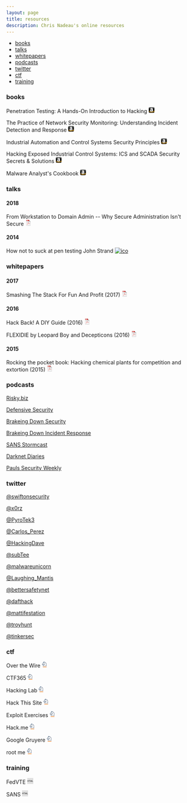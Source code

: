 ```yaml
---
layout: page
title: resources
description: Chris Nadeau's online resources
---
```


<div class="navbar">
    <div class="navbar-inner">
        <ul class="nav">
            <li><a href="#books">books</a></li>
            <li><a href="#talks">talks</a></li>
            <li><a href="#whitepapers">whitepapers</a></li>
            <li><a href="#podcasts">podcasts</a></li>
            <li><a href="#twitter">twitter</a></li>
            <li><a href="#ctf">ctf</a></li>
            <li><a href="#training">training</a></li>
        </ul>
    </div>
</div>


### <a name="books"></a>books

Penetration Testing: A Hands-On Introduction to Hacking
[![Amazon](icons16/amazon-icon.png)](https://www.amazon.com/Penetration-Testing-Hands-Introduction-Hacking/dp/1593275641)

The Practice of Network Security Monitoring: Understanding Incident Detection and Response
[![Amazon](icons16/amazon-icon.png)](https://www.amazon.com/Practice-Network-Security-Monitoring-Understanding/dp/1593275099/ref=sr_1_1?ie=UTF8&qid=1483405822&sr=8-1&keywords=The+Practice+of+Network+Security+Monitoring)

Industrial Automation and Control Systems Security Principles
[![Amazon](icons16/amazon-icon.png)](https://www.amazon.com/Industrial-Automation-Control-Security-Principles/dp/1937560635)

Hacking Exposed Industrial Control Systems: ICS and SCADA Security Secrets & Solutions
[![Amazon](icons16/amazon-icon.png)](https://www.amazon.com/Hacking-Exposed-Industrial-Control-Systems/dp/1259589714/ref=sr_1_1?s=books&ie=UTF8&qid=1535935183&sr=1-1&keywords=hacking+exposed+industrial+control)

Malware Analyst's Cookbook
[![Amazon](icons16/amazon-icon.png)](https://www.amazon.com/Malware-Analysts-Cookbook-DVD-Techniques/dp/0470613033)


### <a name="talks"></a>talks

####  2018

From Workstation to Domain Admin -- Why Secure Administration Isn't Secure
[![pdf](icons16/pdf-icon.png)](https://i.blackhat.com/us-18/Wed-August-8/us-18-Metcalf-From-Workstation-To-Domain-Admin-Why-Secure-Administration-Isnt-Secure.pdf)

#### 2014
How not to suck at pen testing John Strand [![ico](icons16/youtube.ico)](https://www.youtube.com/watch?v=Yo4oP2eyDtI)

### <a name="whitepapers"></a>whitepapers

#### 2017

Smashing The Stack For Fun And Profit (2017)
[![pdf](icons16/pdf-icon.png)](http://www.cs.umd.edu/class/fall2017/cmsc414/readings/stack-smashing.pdf)

#### 2016

Hack Back! A DIY Guide (2016)
[![pdf](icons16/pdf-icon.png)](../assets/pdf/hackback.pdf)

FLEXIDIE by Leopard Boy and Decepticons (2016)
[![pdf](icons16/pdf-icon.png)](../assets/pdf/Flexidie.txt)

#### 2015

Rocking the pocket book: Hacking chemical plants for competition and extortion (2015)
[![pdf](icons16/pdf-icon.png)](https://www.blackhat.com/docs/us-15/materials/us-15-Krotofil-Rocking-The-Pocket-Book-Hacking-Chemical-Plant-For-Competition-And-Extortion-wp.pdf)

### <a name="podcasts"></a>podcasts

<a href="https://risky.biz" target="_blank">Risky.biz</a>

<a href="https://defensivesecurity.org/" target="_blank">Defensive Security</a>

<a href="https://www.brakeingsecurity.com/" target="_blank">Brakeing Down Security</a>

<a href="http://www.brakeingdownir.libsyn.com/" target="_blank">Brakeing Down Incident Response</a>

<a href="https://isc.sans.edu/podcast.html" target="_blank">SANS Stormcast</a>

<a href="https://darknetdiaries.com/" target="_blank">Darknet Diaries</a>

<a href="https://securityweekly.com/shows/" target="_blank">Pauls Security Weekly</a>

### <a name="twitter"></a>twitter

<a href="https://twitter.com/swiftonsecurity">@swiftonsecurity</a>

<a href="https://twitter.com/x0rz">@x0rz</a>

<a href="https://twitter.com/Pyrotek3">@PyroTek3</a>

<a href="https://twitter.com/Carlos_Perez">@Carlos_Perez</a>

<a href="https://twitter.com/HackingDave">@HackingDave</a>

<a href="https://twitter.com/subTee">@subTee</a>

<a href="https://twitter.com/malwareunicorn">@malwareunicorn</a>

<a href="https://twitter.com/Laughing_Mantis">@Laughing_Mantis</a>

<a href="https://twitter.com/bettersafetynet">@bettersafetynet</a>

<a href="https://twitter.com/dafthack">@dafthack</a>

<a href="https://twitter.com/mattifestation">@mattifestation</a>

<a href="https://twitter.com/troyhunt">@troyhunt</a>

<a href="https://twitter.com/TinkerSec">@tinkersec</a>

### <a name="ctf"></a>ctf

Over the Wire
[![Springer](icons16/springer-icon.png)](http://overthewire.org/wargames/)

CTF365
[![Springer](icons16/springer-icon.png)](https://ctf365.com/)

Hacking Lab
[![Springer](icons16/springer-icon.png)](https://www.hacking-lab.com/index.html)

Hack This Site
[![Springer](icons16/springer-icon.png)](https://www.hackthissite.org/)

Exploit Exercises
[![Springer](icons16/springer-icon.png)](https://exploit-exercises.com/)

Hack.me
[![Springer](icons16/springer-icon.png)](https://hack.me/)

Google Gruyere
[![Springer](icons16/springer-icon.png)](http://google-gruyere.appspot.com/)

root me
[![Springer](icons16/springer-icon.png)](https://www.root-me.org/?lang=en)


### <a name="training"></a>training

FedVTE
[![html](icons16/html-icon.png)](https://fedvte.usalearning.gov/)

SANS
[![html](icons16/html-icon.png)](https://www.sans.org/find-training/)
